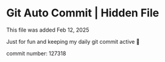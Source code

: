 # Git Auto Commit | Hidden File

This file was added Feb 12, 2025

Just for fun and keeping my daily git commit active 🤪

commit number: 127318
